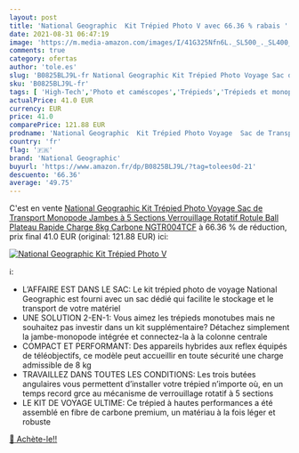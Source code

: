 ```yaml
---
layout: post
title: 'National Geographic  Kit Trépied Photo V avec 66.36 % rabais '
date: 2021-08-31 06:47:19
image: 'https://m.media-amazon.com/images/I/41G325Nfn6L._SL500_._SL400_.jpg'
comments: true
category: ofertas
author: 'tole.es'
slug: 'B0825BLJ9L-fr National Geographic Kit Trépied Photo Voyage Sac de...'
sku: 'B0825BLJ9L-fr'
tags: [ 'High-Tech','Photo et caméscopes','Trépieds','Trépieds et monopods','national geographic', ]
actualPrice: 41.0 EUR
currency: EUR
price: 41.0
comparePrice: 121.88 EUR
prodname: 'National Geographic  Kit Trépied Photo Voyage  Sac de Transport  Monopode  Jambes à 5 Sections  Verrouillage Rotatif  Rotule Ball  Plateau Rapide  Charge 8kg  Carbone  NGTR004TCF'
country: 'fr'
flag: '🇫🇷'
brand: 'National Geographic'
buyurl: 'https://www.amazon.fr/dp/B0825BLJ9L/?tag=tolees0d-21'
descuento: '66.36'
average: '49.75'
---
```


C'est en vente [National Geographic  Kit Trépied Photo Voyage  Sac de Transport  Monopode  Jambes à 5 Sections  Verrouillage Rotatif  Rotule Ball  Plateau Rapide  Charge 8kg  Carbone  NGTR004TCF](https://www.amazon.fr/dp/B0825BLJ9L/?tag=tolees0d-21)  à  66.36 % de réduction, prix final  41.0 EUR (original: 121.88 EUR) ici:

[![National Geographic  Kit Trépied Photo V](https://m.media-amazon.com/images/I/41G325Nfn6L._SL500_._SL400_.jpg)](https://www.amazon.fr/dp/B0825BLJ9L/?tag=tolees0d-21)

ℹ️:

- L’AFFAIRE EST DANS LE SAC: Le kit trépied photo de voyage National Geographic est fourni avec un sac dédié qui facilite le stockage et le transport de votre matériel
- UNE SOLUTION 2-EN-1: Vous aimez les trépieds monotubes mais ne souhaitez pas investir dans un kit supplémentaire? Détachez simplement la jambe-monopode intégrée et connectez-la à la colonne centrale
- COMPACT ET PERFORMANT: Des appareils hybrides aux reflex équipés de téléobjectifs, ce modèle peut accueillir en toute sécurité une charge admissible de 8 kg
- TRAVAILLEZ DANS TOUTES LES CONDITIONS: Les trois butées angulaires vous permettent d’installer votre trépied n’importe où, en un temps record grce au mécanisme de verrouillage rotatif à 5 sections
- LE KIT DE VOYAGE ULTIME: Ce trépied à hautes performances a été assemblé en fibre de carbone premium, un matériau à la fois léger et robuste

[🛒 Achète-le!!](https://www.amazon.fr/dp/B0825BLJ9L/?tag=tolees0d-21)
